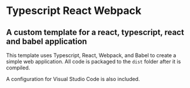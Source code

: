 # Typescript React Webpack
## A custom template for a react, typescript, react and babel application

This template uses Typescript, React, Webpack, and Babel to create a simple web application.
All code is packaged to the ``dist`` folder after it is compiled.

A configuration for Visual Studio Code is also included.